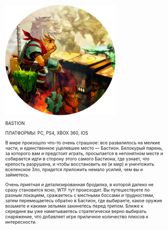 ![](../Игры/images/539db2d866cec5db695fa1df1f7d1418.png)

BASTION

ПЛАТФОРМЫ: PC, PS4, XBOX 360, IOS

В мире произошло что-то очень страшное: все развалилось на мелкие части, и единственное уцелевшее место — Бастион. Белокурый парень, за которого вам и предстоит играть, просыпается в непонятном месте и собирается идти в сторону этого самого Бастиона, где узнает, что крепость разрушена, и чтобы восстановить ее (и мир) и уничтожить вселенское Зло, придется приложить немало усилий, чем вы и займетесь.

Очень приятная и детализированная бродилка, в которой далеко не сразу становится ясно, WTF тут происходит. Вы путешествуете по разным локациям, сражаетесь с местными боссами и трудностями, затем перемещаетесь обратно в Бастион, где выбираете, какое оружие возьмете и какими зельями закинетесь перед трипом. Ближе к середине вы уже наметываетесь стратегически верно выбирать снаряжение, что добавляет игре приличное количество плюсов к интересности.
